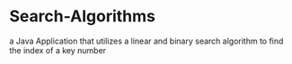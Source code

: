 # Search-Algorithms
a Java Application that utilizes a linear and binary search algorithm to find the index of a key number
